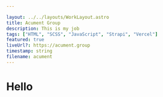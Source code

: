 ```yaml
---

layout: ../../layouts/WorkLayout.astro
title: Acument Group
description: This is my job
tags: ["HTML", "SCSS", "JavaScript", "Strapi", "Vercel"]
featured: true
liveUrl?: https://acument.group
timestamp: string
filename: acument
---
```


# Hello 